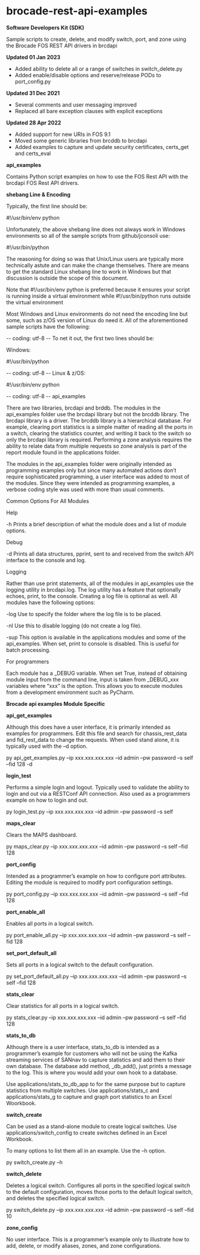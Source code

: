 # brocade-rest-api-examples
**Software Developers Kit (SDK)**

Sample scripts to create, delete, and modify switch, port, and zone using the Brocade FOS REST API drivers in brcdapi

**Updated 01 Jan 2023**

* Added ability to delete all or a range of switches in switch_delete.py
* Added enable/disable options and reserve/release PODs to port_config.py

**Updated 31 Dec 2021**

* Several comments and user messaging improved
* Replaced all bare exception clauses with explicit exceptions

**Updated 28 Apr 2022**

* Added support for new URIs in FOS 9.1
* Moved some generic libraries from brcddb to brcdapi
* Added examples to capture and update security certificates, certs_get and certs_eval

**api_examples**

Contains Python script examples on how to use the FOS Rest API with the brcdapi FOS Rest API drivers.

**shebang Line & Encoding**

Typically, the first line should be:

#!/usr/bin/env python

Unfortunately, the above shebang line does not always work in Windows environments so all of the sample scripts from github/jconsoli use:

#!/usr/bin/python

The reasoning for doing so was that Unix/Linux users are typically more technically astute and can make the change themselves. There are means to get the standard Linux shebang line to work in Windows but that discussion is outside the scope of this document.

Note that #!/usr/bin/env python is preferred because it ensures your script is running inside a virtual environment while #!/usr/bin/python runs outside the virtual environment

Most Windows and Linux environments do not need the encoding line but some, such as z/OS version of Linux do need it. All of the aforementioned sample scripts have the following:

-- coding: utf-8 --
To net it out, the first two lines should be:

Windows:

#!/usr/bin/python

-- coding: utf-8 --
Linux & z/OS:

#!/usr/bin/env python

-- coding: utf-8 --
api_examples

There are two libraries, brcdapi and brddb. The modules in the api_examples folder use the brcdapi library but not the brcddb library. The brcdapi library is a driver. The brcddb library is a hierarchical database. For example, clearing port statistics is a simple matter of reading all the ports in a switch, clearing the statistics counter, and writing it back to the switch so only the brcdapi library is required. Performing a zone analysis requires the ability to relate data from multiple requests so zone analysis is part of the report module found in the applications folder.

The modules in the api_examples folder were originally intended as programming examples only but since many automated actions don’t require sophisticated programming, a user interface was added to most of the modules. Since they were intended as programming examples, a verbose coding style was used with more than usual comments.

Common Options For All Modules

Help

-h Prints a brief description of what the module does and a list of module options.

Debug

-d Prints all data structures, pprint, sent to and received from the switch API interface to the console and log.

Logging

Rather than use print statements, all of the modules in api_examples use the logging utility in brcdapi.log. The log utility has a feature that optionally echoes, print, to the console. Creating a log file is optional as well. All modules have the following options:

-log Use to specify the folder where the log file is to be placed.

-nl Use this to disable logging (do not create a log file).

-sup This option is available in the applications modules and some of the api_examples. When set, print to console is disabled. This is useful for batch processing.

For programmers

Each module has a _DEBUG variable. When set True, instead of obtaining module input from the command line, input is taken from _DEBUG_xxx variables where “xxx” is the option. This allows you to execute modules from a development environment such as PyCharm.

**Brocade api examples Module Specific**

**api_get_examples**

Although this does have a user interface, it is primarily intended as examples for programmers. Edit this file and search for chassis_rest_data and fid_rest_data to change the requests. When used stand alone, it is typically used with the –d option.

py api_get_examples.py –ip xxx.xxx.xxx.xxx –id admin –pw password –s self –fid 128 -d

**login_test**

Performs a simple login and logout. Typically used to validate the ability to login and out via a RESTConf API connection. Also used as a programmers example on how to login and out.

py login_test.py –ip xxx.xxx.xxx.xxx –id admin –pw password –s self

**maps_clear**

Clears the MAPS dashboard.

py maps_clear.py –ip xxx.xxx.xxx.xxx –id admin –pw password –s self –fid 128

**port_config**

Intended as a programmer’s example on how to configure port attributes. Editing the module is required to modify port configuration settings.

py port_config.py –ip xxx.xxx.xxx.xxx –id admin –pw password –s self –fid 128

**port_enable_all**

Enables all ports in a logical switch.

py port_enable_all.py –ip xxx.xxx.xxx.xxx –id admin –pw password –s self –fid 128

**set_port_default_all**

Sets all ports in a logical switch to the default configuration.

py set_port_default_all.py –ip xxx.xxx.xxx.xxx –id admin –pw password –s self –fid 128

**stats_clear**

Clear statistics for all ports in a logical switch.

py stats_clear.py –ip xxx.xxx.xxx.xxx –id admin –pw password –s self –fid 128

**stats_to_db**

Although there is a user interface, stats_to_db is intended as a programmer’s example for customers who will not be using the Kafka streaming services of SANnav to capture statistics and add them to their own database. The database add method, _db_add(), just prints a message to the log. This is where you would add your own hook to a database.

Use applications/stats_to_db_app to for the same purpose but to capture statistics from multiple switches. Use applications/stats_c and applications/stats_g to capture and graph port statistics to an Excel Woorkbook.

**switch_create**

Can be used as a stand-alone module to create logical switches. Use applications/switch_config to create switches defined in an Excel Workbook.

To many options to list them all in an example. Use the –h option.

py switch_create.py –h

**switch_delete**

Deletes a logical switch. Configures all ports in the specified logical switch to the default configuration, moves those ports to the default logical switch, and deletes the specified logical switch.

py switch_delete.py –ip xxx.xxx.xxx.xxx –id admin –pw password –s self –fid 10

**zone_config**

No user interface. This is a programmer’s example only to illustrate how to add, delete, or modify aliases, zones, and zone configurations.
